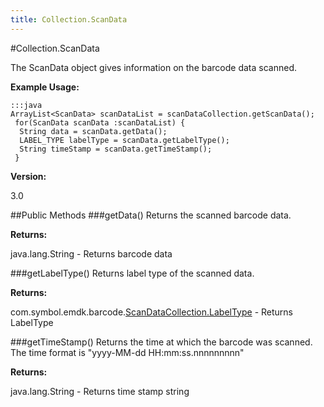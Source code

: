 ```yaml
---
title: Collection.ScanData
---
```

#Collection.ScanData

The ScanData object gives information on the barcode data scanned. 

**Example Usage:**

	:::java
	ArrayList<ScanData> scanDataList = scanDataCollection.getScanData();
     for(ScanData scanData :scanDataList) { 
      String data = scanData.getData(); 
      LABEL_TYPE labelType = scanData.getLabelType(); 
      String timeStamp = scanData.getTimeStamp(); 
     }

**Version:**

3.0

##Public Methods
###getData()
Returns the scanned barcode data.

**Returns:**

java.lang.String - Returns barcode data

###getLabelType()
Returns label type of the scanned data.

**Returns:**

com.symbol.emdk.barcode.[ScanDataCollection.LabelType](ScanDataCollection#ScanDataCollection.LabelType) - Returns LabelType

###getTimeStamp()
Returns the time at which the barcode was scanned. The time format is "yyyy-MM-dd HH:mm:ss.nnnnnnnnn"

**Returns:**

java.lang.String - Returns time stamp string

